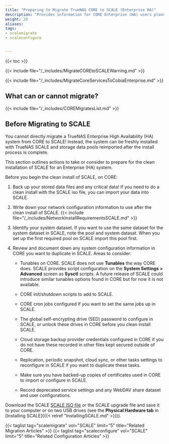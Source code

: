 ```yaml
---
title: "Preparing to Migrate TrueNAS CORE to SCALE (Enterprise HA)"
description: "Provides information for CORE Enterprise (HA) users planning to migrate to SCALE and what you need to know and have ready before beginning the one-way process."
weight: 20
aliases:
tags:
- scalemigrate
- scaleconfigure


---
```


{{< toc >}}

{{< include file="/_includes/MigrateCOREtoSCALEWarning.md" >}}

{{< include file="/_includes/MigrateCoreServicesToCobiaEnterprise.md" >}}

## What can or cannot migrate?

{{< include file="/_includes/COREMigratesList.md" >}}

## Before Migrating to SCALE

You cannot directly migrate a TrueNAS Enterprise High Availability (HA) system from CORE to SCALE!
Instead, the system can be freshly installed with TrueNAS SCALE and storage data pools reimported after the install process is complete.

This section outlines actions to take or consider to prepare for the clean installation of SCALE for an Enterprise (HA) system.

Before you begin the clean install of SCALE, on CORE:

1. Back up your stored data files and any critical data!
   If you need to do a clean install with the SCALE <file>iso</file> file, you can import your data into SCALE.

2. Write down your network configuration information to use after the clean install of SCALE.
   {{< include file="/_includes/NetworkInstallRequirementsSCALE.md" >}}

3. Identify your system dataset.
   If you want to use the same dataset for the system dataset in SCALE, note the pool and system datasat.
   When you set up the first required pool on SCALE import this pool first.

4. Review and document down any system configuration information in CORE you want to duplicate in SCALE. Areas to consider:

   * Tunables on CORE.
     SCALE does not use **Tunables** the way CORE does. SCALE provides script configuration on the **System Settings > Advanced** screen as **Sysctl** scripts.
     A future release of SCALE could introduce similar tunables options found in CORE but for now it is not available.

   * CORE init/shutdown scripts to add to SCALE.

   * CORE cron jobs configured if you want to set the same jobs up in SCALE.

   * The global self-encrypting drive (SED) password to configure in SCALE, or unlock these drives in CORE before you clean install SCALE.

   * Cloud storage backup provider credentials configured in CORE if you do not have these recorded in other files kept secured outside of CORE.

   * Replication, periodic snapshot, cloud sync, or other tasks settings to reconfigure in SCALE if you want to duplicate these tasks.

   * Make sure you have backed-up copies of certificates used in CORE to import or configure in SCALE.

   * Record deprecated service settings and any WebDAV share dataset and user configurations.

Download the SCALE [SCALE ISO file](https://www.truenas.com/download-tn-scale/) or the SCALE upgrade file and save it to your computer or on two USB drives (see the **Physical Hardware tab** in [Installing SCALE]({{< relref "InstallingSCALE.md" >}})).

{{< taglist tag="scalemigrate" vol="SCALE" limit="5" title="Related Migration Articles" >}}
{{< taglist tag="scaleconfigure" vol="SCALE" limit="5" title="Related Configuration Articles" >}}